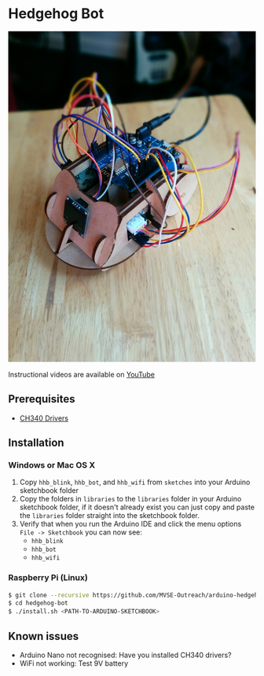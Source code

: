 # Hedgehog Bot

[![Hedgehog bot](./docs/media/bot/complete-bot.png)](http://hedgehogbot.co.uk)

Instructional videos are available on [YouTube](https://www.youtube.com/playlist?list=PLFSZW1PcP6gNI3f4X1cLMgz0ljdSJu5kU)

## Prerequisites

* [CH340 Drivers](http://www.nerdkits.com/usb-serial/ch341.php)

## Installation
### Windows or Mac OS X
1. Copy `hhb_blink`, `hhb_bot`, and `hhb_wifi` from `sketches` into your Arduino sketchbook folder
2. Copy the folders in `libraries` to the `libraries` folder in your Arduino
   sketchbook folder, if it doesn't already exist you can just copy and paste
   the `libraries` folder straight into the sketchbook folder.
3. Verify that when you run the Arduino IDE and click the menu options `File -> Sketchbook`
   you can now see:
   - `hhb_blink`
   - `hhb_bot`
   - `hhb_wifi`

### Raspberry Pi (Linux)

```sh
$ git clone --recursive https://github.com/MVSE-Outreach/arduino-hedgehog-bot.git hedgehog-bot
$ cd hedgehog-bot
$ ./install.sh <PATH-TO-ARDUINO-SKETCHBOOK>
```
## Known issues
- Arduino Nano not recognised: Have you installed CH340 drivers?
- WiFi not working: Test 9V battery
